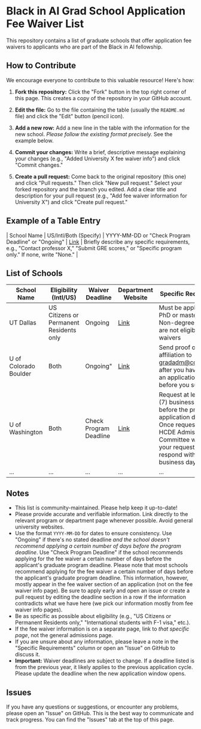 # Black in AI Grad School Application Fee Waiver List

This repository contains a list of graduate schools that offer application fee waivers to applicants who are part of the Black in AI fellowship.

## How to Contribute

We encourage everyone to contribute to this valuable resource! Here's how:

1. **Fork this repository:** Click the "Fork" button in the top right corner of this page. This creates a copy of the repository in your GitHub account.

2. **Edit the file:** Go to the file containing the table (usually the `README.md` file) and click the "Edit" button (pencil icon).

3. **Add a new row:** Add a new line in the table with the information for the new school. *Please follow the existing format precisely.* See the example below.

4. **Commit your changes:** Write a brief, descriptive message explaining your changes (e.g., "Added University X fee waiver info") and click "Commit changes."

5. **Create a pull request:** Come back to the original repository (this one) and click "Pull requests." Then click "New pull request." Select your forked repository and the branch you edited. Add a clear title and description for your pull request (e.g., "Add fee waiver information for University X") and click "Create pull request."

## Example of a Table Entry
| School Name | US/Intl/Both (Specify) | YYYY-MM-DD or "Check Program Deadline" or "Ongoing" | [Link](URL) | Briefly describe any specific requirements, e.g., "Contact professor X," "Submit GRE scores," or "Specific program only." If none, write "None." |

## List of Schools

| School Name | Eligibility (Intl/US) | Waiver Deadline | Department Website | Specific Requirements |
|---|---|---|---|---|
| UT Dallas | US Citizens or Permanent Residents only | Ongoing | [Link](https://graduate-admissions.utdallas.edu/apply-to-ut-dallas/graduate-application-fee-waiver-program/) | Must be applying for a PhD or master’s degree. Non-degree applicants are not eligible for fee waivers|
| U of Colorado Boulder| Both | Ongoing" | [Link](https://www.colorado.edu/alc/graduate/admissions/how-apply/graduate-application-fee-waiver) |Send proof of your affiliation to [gradadm@colorado.edu](mailto:gradadm@colorado.edu) after you have started an application and before you submit.|
| U of Washington | Both | Check Program Deadline | [Link](https://www.hcde.washington.edu/application-waiver) | Request at least seven (7) business days before the program’s application deadline. Once requested, the HCDE Admissions Committee will review your request and respond within 7 business days. |
| ... | ... | ... | ... | ... |

## Notes

* This list is community-maintained. Please help keep it up-to-date!
* Please provide accurate and verifiable information. Link directly to the relevant program or department page whenever possible. Avoid general university websites.
* Use the format `YYYY-MM-DD` for dates to ensure consistency. Use "Ongoing" if there's no stated deadline *and the school doesn't recommend applying a certain number of days before the program deadline*.  Use "Check Program Deadline" if the school recommends applying for the fee waiver a certain number of days before the applicant's graduate program deadline. Please note that most schools recommend applying for the fee waiver a certain number of days before the applicant's graduate program deadline. This information, however, mostly appear in the fee waiver section of an application (not on the fee waiver info page). Be sure to apply early and open an issue or create a pull request by editing the deadline section in a row if the information contradicts what we have here (we pick our information mostly from fee waiver info pages).
* Be as specific as possible about eligibility (e.g., "US Citizens or Permanent Residents only," "International students with F-1 visa," etc.).
* If the fee waiver information is on a separate page, link to *that specific page*, not the general admissions page.
* If you are unsure about any information, please leave a note in the "Specific Requirements" column or open an "Issue" on GitHub to discuss it.
* **Important:** Waiver deadlines are subject to change.  If a deadline listed is from the previous year, it likely applies to the previous application cycle.  Please update the deadline when the new application window opens.

## Issues

If you have any questions or suggestions, or encounter any problems, please open an "Issue" on GitHub. This is the best way to communicate and track progress. You can find the "Issues" tab at the top of this page.
